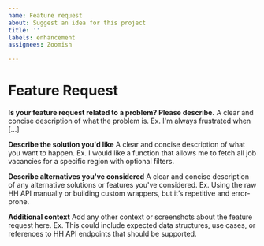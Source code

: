 ```yaml
---
name: Feature request
about: Suggest an idea for this project
title: ''
labels: enhancement
assignees: Zoomish

---
```


# Feature Request

**Is your feature request related to a problem? Please describe.**
A clear and concise description of what the problem is.
Ex. I'm always frustrated when \[...]

**Describe the solution you'd like**
A clear and concise description of what you want to happen.
Ex. I would like a function that allows me to fetch all job vacancies for a specific region with optional filters.

**Describe alternatives you've considered**
A clear and concise description of any alternative solutions or features you've considered.
Ex. Using the raw HH API manually or building custom wrappers, but it’s repetitive and error-prone.

**Additional context**
Add any other context or screenshots about the feature request here.
Ex. This could include expected data structures, use cases, or references to HH API endpoints that should be supported.
